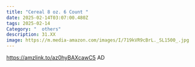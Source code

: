```yaml
---
title: "Cereal 8 oz. 6 Count "
date: 2025-02-14T03:07:00.480Z
tags: 2025-02-14
Category: "  others"
description: 31.XX
image: https://m.media-amazon.com/images/I/719kVR9cBrL._SL1500_.jpg
---
```

https://amzlink.to/az0hyBAXcawC5    AD